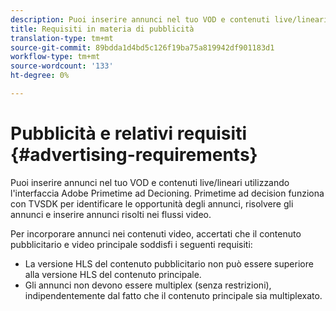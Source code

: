 ```yaml
---
description: Puoi inserire annunci nel tuo VOD e contenuti live/lineari utilizzando l'interfaccia Adobe Primetime ad Decioning. Primetime ad decision funziona con TVSDK per identificare le opportunità degli annunci, risolvere gli annunci e inserire annunci risolti nei flussi video.
title: Requisiti in materia di pubblicità
translation-type: tm+mt
source-git-commit: 89bdda1d4bd5c126f19ba75a819942df901183d1
workflow-type: tm+mt
source-wordcount: '133'
ht-degree: 0%

---
```



# Pubblicità e relativi requisiti {#advertising-requirements}

Puoi inserire annunci nel tuo VOD e contenuti live/lineari utilizzando l&#39;interfaccia Adobe Primetime ad Decioning. Primetime ad decision funziona con TVSDK per identificare le opportunità degli annunci, risolvere gli annunci e inserire annunci risolti nei flussi video.

<!--<a id="section_282A8000A8BF4860A24F0D3F1A19BC9E"></a>-->

Per incorporare annunci nei contenuti video, accertati che il contenuto pubblicitario e video principale soddisfi i seguenti requisiti:

* La versione HLS del contenuto pubblicitario non può essere superiore alla versione HLS del contenuto principale.
* Gli annunci non devono essere multiplex (senza restrizioni), indipendentemente dal fatto che il contenuto principale sia multiplexato.